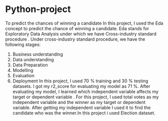 # Python-project
To predict the chances of winning a candidate
In this project, I used the Eda concept to predict the chance of winning a candidate. Eda stands for Exploratory Data Analysis under which we have Cross-industry standard procedure . Under cross-industry standard procedure, we have the following stages:
1. Business understanding
2. Data understanding
3. Data Preparation
4. Modelling
5. Evaluation
6. Deployment
In this project, I used 70 % training and 30 % testing datasets. I got my r2_score for evaluating my model as 71 %.
After evaluating my model, I learned which independent variable affects my target or dependent variable . For this project, I used total votes as my independent variable and the winner as my target or dependent variable. After getting my independent variable I used it to find the candidate who was the winner.In this project i used Election dataset.
